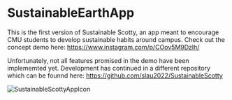 # SustainableEarthApp

This is the first version of Sustainable Scotty, an app meant to encourage CMU students to develop sustainable habits around campus.
Check out the concept demo here: https://www.instagram.com/p/COov5M9Dzlh/

Unfortunately, not all features promised in the demo have been implememted yet. Development has continued in a different repository which can be founnd here: https://github.com/slau2022/SustainableScotty

![SustainableScottyAppIcon](https://user-images.githubusercontent.com/43301140/138366457-d0f1116e-4d3c-44bd-a3ae-148d2b41d5b2.png)
